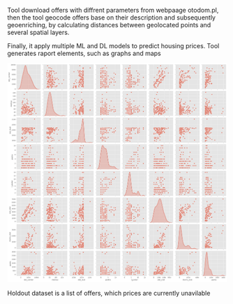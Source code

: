 Tool download offers with diffrent parameters from webpaage otodom.pl, then the tool geocode offers base on their description
and subsequently geoenriching, by calculating distances between geolocated points and several spatial layers.

Finally,  it apply multiple ML and DL models to predict housing prices.
Tool generates raport elements, such as graphs and maps

![geolocated_offers](image.jpg)

Holdout dataset is a list of offers, which prices are currently unavilable
